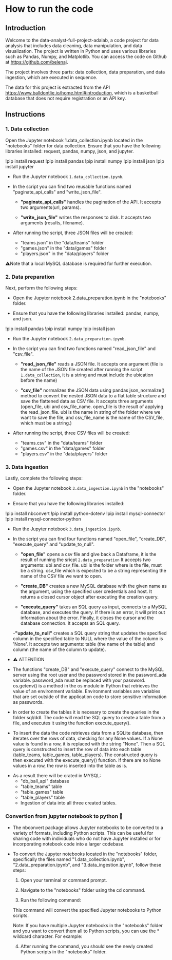 # How to run the code

## Introduction

Welcome to the data-analyst-full-project-adalab, a code project for data analysis that includes data cleaning, data manipulation, and data visualization. The project is written in Python and uses various libraries such as Pandas, Numpy, and Matplotlib. You can access the code on Github at https://github.com/belenaj.

The project involves three parts: data collection, data preparation, and data ingestion, which are executed in sequence.

The data for this project is extracted from the API https://www.balldontlie.io/home.html#introduction, which is a basketball database that does not require registration or an API key.

## Instructions

### 1. Data collection

Open the Jupyter notebook 1.data_collection.ipynb located in the "notebooks" folder for data collection.
Ensure that you have the following libraries installed: request, pandas, numpy, json, and jupyter.

!pip install request
!pip install pandas
!pip install numpy
!pip install json
!pip install jupyter

- Run the Jupyter notebook ``1.data_collection.ipynb``.

- In the script you can find two reusable functions named "paginate_api_calls" and "write_json_file".

    - **"paginate_api_calls"** handles the pagination of the API. It accepts two arguments(url, params).

    - **"write_json_file"** writes the responses to disk. It accepts two arguments (results, filename).

- After running the script, three JSON files will be created:
    - "teams.json" in the "data/teams" folder
    - "games.json" in the "data/games" folder
    - "players.json" in the "data/players" folder

⚠️Note that a local MySQL database is required for further execution.

### 2. Data preparation

Next, perform the following steps:

- Open the Jupyter notebook 2.data_preparation.ipynb in the "notebooks" folder.

- Ensure that you have the following libraries installed: pandas, numpy, and json.

!pip install pandas
!pip install numpy
!pip install json

- Run the Jupyter notebook ``2.data_preparation.ipynb``.

- In the script you can find two functions named "read_json_file" and "csv_file".

    - **"read_json_file"** reads a JSON file. It accepts one argument (file is the name of the JSON file created after running the script ``1.data_collection``, it is a string and must include the ubication before the name)

    - **"csv_file"**  normalizes the JSON data using pandas json_normalize() method to convert the nested JSON data to a flat table structure and save the flattened data as CSV file. It accepts three arguments (open_file, ubi and csv_file_name. open_file is the result of applying the read_json_file. ubi is the name in string of the folder where we want to save the file, and csv_file_name is the name of the CSV_file, which must be a string.)

- After running the script, three CSV files will be created:
    - "teams.csv" in the "data/teams" folder
    - "games.csv" in the "data/games" folder
    - "players.csv" in the "data/players" folder

### 3. Data ingestion

Lastly, complete the following steps:

- Open the Jupyter notebook ``3.data_ingestion.ipynb`` in the "notebooks" folder.

- Ensure that you have the following libraries installed: 

!pip install nbconvert
!pip install python-dotenv
!pip install mysql-connector
!pip install mysql-connector-python

- Run the Jupyter notebook ``3.data_ingestion.ipynb``.

- In the script you can find four functions named "open_file", "create_DB", "execute_query" and "update_to_null".

    - **"open_file"** opens a csv file and give back a Dataframe, it is the result of running the sricpt `2.data_preparation` It accepts two arguments: ubi and csv_file. ubi is the folder where is the file, must be a string. csv_file which is expected to be a string representing the name of the CSV file we want to open.

    - **"create_DB"** creates a new MySQL database with the given name as the argument, using the specified user credentials and host. It returns a closed cursor object after executing the creation query.

    - **"execute_query"** takes an SQL query as input, connects to a MySQL database, and executes the query. If there is an error, it will print out information about the error. Finally, it closes the cursor and the database connection. It accepts an SQL query.

    -**"update_to_null"** creates a SQL query string that updates the specified column in the specified table to NULL where the value of the column is 'None'. It accepts two arguments: table (the name of the table) and column (the name of the column to update).

- ⚠️ ATTENTION
* The functions "create_DB" and "execute_query" connect to the MySQL server using the root user and the password stored in the password_ada variable. password_ada must be replaced with your password. 
os.getenv() is a method in the os module in Python that retrieves the value of an environment variable. Environment variables are variables that are set outside of the application code to store sensitive information as passwords.

* In order to create the tables it is necesary to create the queries in the folder sql/ddl. The code will read the SQL query to create a table from a file, and executes it using the function execute_query().

* To insert the data the code retrieves data from a SQLite database, then iterates over the rows of data, checking for any None values. If a None value is found in a row, it is replaced with the string "None". Then a SQL query is constructed to insert the row of data into each table (table_teams, table_games, table_players). The constructed query is then executed with the execute_query() function. If there are no None values in a row, the row is inserted into the table as is.

- As a result there will be crated in MYSQL:
    - "db_ball_api" database
    - "table_teams" table
    - "table_games" table
    - "table_players" table
    - Ingestion of data into all three created tables.

### Convertion from jupyter notebook to python 🐍

- The nbconvert package allows Jupyter notebooks to be converted to a variety of formats, including Python scripts. This can be useful for sharing code with individuals who do not have Jupyter installed or for incorporating notebook code into a larger codebase.

- To convert the Jupyter notebooks located in the "notebooks" folder, specifically the files named "1.data_collection.ipynb", "2.data_preparation.ipynb", and "3.data_ingestion.ipynb", follow these steps:

    1. Open your terminal or command prompt.

    2. Navigate to the "notebooks" folder using the cd command.

    3. Run the following command:
    
    This command will convert the specified Jupyter notebooks to Python scripts.

    Note: If you have multiple Jupyter notebooks in the "notebooks" folder and you want to convert them all to Python scripts, you can use the * wildcard character. For example:

    4. After running the command, you should see the newly created Python scripts in the "notebooks" folder.
